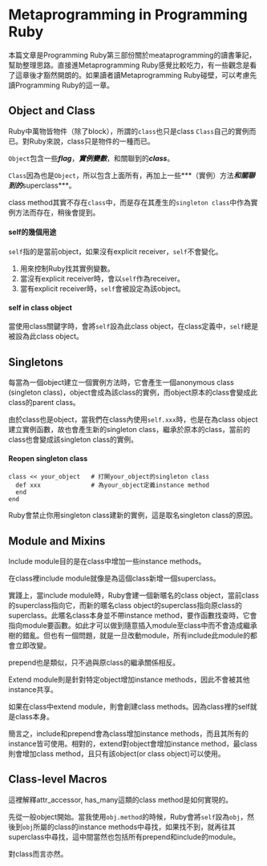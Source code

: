 # Metaprogramming in Programming Ruby

本篇文章是Programming Ruby第三部份關於meataprogramming的讀書筆記，幫助整理思路。直接進Metaprogramming Ruby感覺比較吃力，有一些觀念是看了這章後才豁然開朗的。如果讀者讀Metaprogramming Ruby碰壁，可以考慮先讀Programming Ruby的這一章。

## Object and Class

Ruby中萬物皆物件（除了block），所謂的`class`也只是class `Class`自己的實例而已。對Ruby來說，class只是物件的一種而已。

`Object`包含一些***flag***，***實例變數***，和關聯到的***class***。

`Class`因為也是`Object`，所以包含上面所有，再加上一些***（實例）方法***和關聯到的***superclass***。

class method其實不存在`class`中，而是存在其產生的`singleton class`中作為實例方法而存在，稍後會提到。

#### self的幾個用途

`self`指的是當前object，如果沒有explicit receiver，`self`不會變化。

1. 用來控制Ruby找其實例變數。
2. 當沒有explicit receiver時，會以`self`作為receiver。
3. 當有explicit receiver時，`self`會被設定為該object。

#### self in class object

當使用class關鍵字時，會將`self`設為此class object，在class定義中，`self`總是被設為此class object。

## Singletons

每當為一個object建立一個實例方法時，它會產生一個anonymous class (singleton class)，object會成為該class的實例，而object原本的class會變成此class的parent class。

由於class也是object，當我們在class內使用`self.xxx`時，也是在為class object建立實例函數，故也會產生新的singleton class，繼承於原本的class，當前的class也會變成該singleton class的實例。

#### Reopen singleton class
```
class << your_object   # 打開your_object的singleton class
  def xxx              # 為your_object定義instance method
  end
end
```
Ruby會禁止你用singleton class建新的實例，這是取名singleton class的原因。

## Module and Mixins

Include module目的是在class中增加一些instance methods。

在class裡include module就像是為這個class新增一個superclass。

實踐上，當include module時，Ruby會建一個新暱名的class object，當前class的superclass指向它，而新的暱名class object的superclass指向原class的superclass。此暱名class本身並不帶instance method，要作函數找查時，它會指向module要函數。如此才可以做到隨意插入module至class中而不會造成繼承樹的錯亂。但也有一個問題，就是一旦改動module，所有include此module的都會立即改變。

prepend也是類似，只不過與原class的繼承關係相反。

Extend module則是針對特定object增加instance methods，因此不會被其他instance共享。

如果在class中extend module，則會創建class methods。因為class裡的self就是class本身。

簡言之，include和prepend會為class增加instance methods，而且其所有的instance皆可使用。相對的，extend對object會增加instance method，最class則會增加class method，且只有該object(or class object)可以使用。

## Class-level Macros

這裡解釋attr_accessor, has_many這類的class method是如何實現的。

先從一般object開始。當我使用`obj.method`的時候，Ruby會將`self`設為`obj`，然後到`obj`所屬的class的instance methods中尋找，如果找不到，就再往其superclass中尋找，這中間當然也包括所有prepend和include的module。

對class而言亦然。




